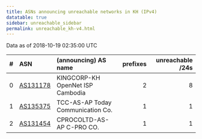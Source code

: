 ```yaml
---
title: ASNs announcing unreachable networks in KH (IPv4)
datatable: true
sidebar: unreachable_sidebar
permalink: unreachable_kh-v4.html
---
```


Data as of 2018-10-19 02:35:00 UTC


<div class="datatable-begin"></div>

|   # | ASN                                      | (announcing) AS name              |   prefixes |   unreachable /24s |
|----:|:-----------------------------------------|:----------------------------------|-----------:|-------------------:|
|   0 | [AS131178](unreachable_AS131178-v4.html) | KINGCORP-KH OpenNet ISP Cambodia  |          2 |                  8 |
|   1 | [AS135375](unreachable_AS135375-v4.html) | TCC-AS-AP Today Communication Co. |          1 |                  1 |
|   2 | [AS131454](unreachable_AS131454-v4.html) | CPROCOLTD-AS-AP C-PRO CO.         |          1 |                  1 |

<div class="datatable-end"></div>